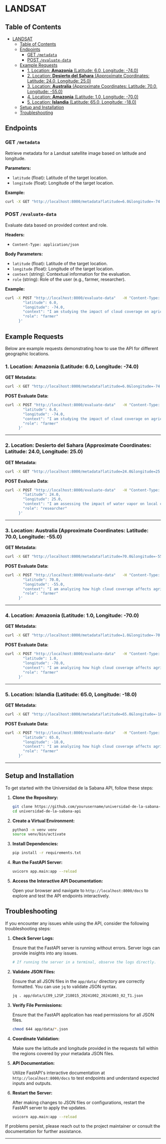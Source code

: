 # LANDSAT
## Table of Contents

- [LANDSAT](#landsat)
  - [Table of Contents](#table-of-contents)
  - [Endpoints](#endpoints)
    - [GET `/metadata`](#get-metadata)
    - [POST `/evaluate-data`](#post-evaluate-data)
  - [Example Requests](#example-requests)
    - [1. Location: **Amazonia** (Latitude: 6.0, Longitude: -74.0)](#1-location-amazonia-latitude-60-longitude--740)
    - [2. Location: **Desierto del Sahara** (Approximate Coordinates: Latitude: 24.0, Longitude: 25.0)](#2-location-desierto-del-sahara-approximate-coordinates-latitude-240-longitude-250)
    - [3. Location: **Australia** (Approximate Coordinates: Latitude: 70.0, Longitude: -55.0)](#3-location-australia-approximate-coordinates-latitude-700-longitude--550)
    - [4. Location: **Amazonia** (Latitude: 1.0, Longitude: -70.0)](#4-location-amazonia-latitude-10-longitude--700)
    - [5. Location: **Islandia** (Latitude: 65.0, Longitude: -18.0)](#5-location-islandia-latitude-650-longitude--180)
  - [Setup and Installation](#setup-and-installation)
  - [Troubleshooting](#troubleshooting)

## Endpoints

### GET `/metadata`

Retrieve metadata for a Landsat satellite image based on latitude and longitude.

**Parameters:**

- `latitude` (float): Latitude of the target location.
- `longitude` (float): Longitude of the target location.

**Example:**

```bash
curl -X GET "http://localhost:8000/metadata?latitude=6.0&longitude=-74.0"
```

### POST `/evaluate-data`

Evaluate data based on provided context and role.

**Headers:**

- `Content-Type: application/json`

**Body Parameters:**

- `latitude` (float): Latitude of the target location.
- `longitude` (float): Longitude of the target location.
- `context` (string): Contextual information for the evaluation.
- `role` (string): Role of the user (e.g., farmer, researcher).

**Example:**

```bash
curl -X POST "http://localhost:8000/evaluate-data"   -H "Content-Type: application/json"   -d '{
        "latitude": 6.0,
        "longitude": -74.0,
        "context": "I am studying the impact of cloud coverage on agricultural yield.",
        "role": "farmer"
      }'
```

## Example Requests

Below are example requests demonstrating how to use the API for different geographic locations.

### 1. Location: **Amazonia** (Latitude: 6.0, Longitude: -74.0)

**GET Metadata:**

```bash
curl -X GET "http://localhost:8000/metadata?latitude=6.0&longitude=-74.0"
```

**POST Evaluate Data:**

```bash
curl -X POST "http://localhost:8000/evaluate-data"   -H "Content-Type: application/json"   -d '{
        "latitude": 6.0,
        "longitude": -74.0,
        "context": "I am studying the impact of cloud coverage on agricultural yield.",
        "role": "farmer"
      }'
```

---

### 2. Location: **Desierto del Sahara** (Approximate Coordinates: Latitude: 24.0, Longitude: 25.0)

**GET Metadata:**

```bash
curl -X GET "http://localhost:8000/metadata?latitude=24.0&longitude=25.0"
```

**POST Evaluate Data:**

```bash
curl -X POST "http://localhost:8000/evaluate-data"   -H "Content-Type: application/json"   -d '{
        "latitude": 24.0,
        "longitude": 25.0,
        "context": "I am assessing the impact of water vapor on local climate conditions.",
        "role": "researcher"
      }'
```

---

### 3. Location: **Australia** (Approximate Coordinates: Latitude: 70.0, Longitude: -55.0)

**GET Metadata:**

```bash
curl -X GET "http://localhost:8000/metadata?latitude=70.0&longitude=-55.0"
```

**POST Evaluate Data:**

```bash
curl -X POST "http://localhost:8000/evaluate-data"   -H "Content-Type: application/json"   -d '{
        "latitude": 70.0,
        "longitude": -55.0,
        "context": "I am analyzing how high cloud coverage affects agricultural production.",
        "role": "farmer"
      }'
```

---

### 4. Location: **Amazonia** (Latitude: 1.0, Longitude: -70.0)

**GET Metadata:**

```bash
curl -X GET "http://localhost:8000/metadata?latitude=1.0&longitude=-70.0"
```

**POST Evaluate Data:**

```bash
curl -X POST "http://localhost:8000/evaluate-data"   -H "Content-Type: application/json"   -d '{
        "latitude": 1.0,
        "longitude": -70.0,
        "context": "I am analyzing how high cloud coverage affects agricultural production.",
        "role": "farmer"
      }'
```

---

### 5. Location: **Islandia** (Latitude: 65.0, Longitude: -18.0)

**GET Metadata:**

```bash
curl -X GET "http://localhost:8000/metadata?latitude=65.0&longitude=-18.0"
```

**POST Evaluate Data:**

```bash
curl -X POST "http://localhost:8000/evaluate-data"   -H "Content-Type: application/json"   -d '{
        "latitude": 65.0,
        "longitude": -18.0,
        "context": "I am analyzing how high cloud coverage affects agricultural production.",
        "role": "farmer"
      }'
```

---

## Setup and Installation

To get started with the Universidad de la Sabana API, follow these steps:

1. **Clone the Repository:**

   ```bash
   git clone https://github.com/yourusername/universidad-de-la-sabana-api.git
   cd universidad-de-la-sabana-api
   ```

2. **Create a Virtual Environment:**

   ```bash
   python3 -m venv venv
   source venv/bin/activate
   ```

3. **Install Dependencies:**

   ```bash
   pip install -r requirements.txt
   ```

4. **Run the FastAPI Server:**

   ```bash
   uvicorn app.main:app --reload
   ```

5. **Access the Interactive API Documentation:**

   Open your browser and navigate to `http://localhost:8000/docs` to explore and test the API endpoints interactively.

## Troubleshooting

If you encounter any issues while using the API, consider the following troubleshooting steps:

1. **Check Server Logs:**

   Ensure that the FastAPI server is running without errors. Server logs can provide insights into any issues.

   ```bash
   # If running the server in a terminal, observe the logs directly.
   ```

2. **Validate JSON Files:**

   Ensure that all JSON files in the `app/data/` directory are correctly formatted. You can use `jq` to validate JSON syntax.

   ```bash
   jq . app/data/LC09_L2SP_218015_20241002_20241003_02_T1.json
   ```

3. **Verify File Permissions:**

   Ensure that the FastAPI application has read permissions for all JSON files.

   ```bash
   chmod 644 app/data/*.json
   ```

4. **Coordinate Validation:**

   Make sure the latitude and longitude provided in the requests fall within the regions covered by your metadata JSON files.

5. **API Documentation:**

   Utilize FastAPI's interactive documentation at `http://localhost:8000/docs` to test endpoints and understand expected inputs and outputs.

6. **Restart the Server:**

   After making changes to JSON files or configurations, restart the FastAPI server to apply the updates.

   ```bash
   uvicorn app.main:app --reload
   ```

If problems persist, please reach out to the project maintainer or consult the documentation for further assistance.

---